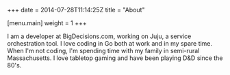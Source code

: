 +++
date = 2014-07-28T11:14:25Z
title = "About"

[menu.main]
	weight = 1
+++

I am a developer at BigDecisions.com, working on Juju, a service orchestration tool.  I love coding in Go both at work and in my spare time.  When I'm not coding, I'm spending time with my family in semi-rural Massachusetts.  I love tabletop gaming and have been playing D&D since the 80's.